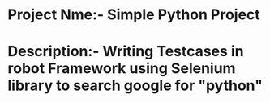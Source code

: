 # Project Nme:- Simple Python Project

# Description:- Writing Testcases in robot Framework using Selenium library to search google for "python" 
